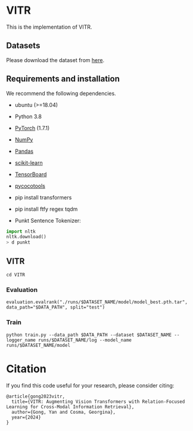 # VITR
This is the implementation of VITR.

## Datasets
Please download the dataset from [here](https://cocodataset.org/#download).

## Requirements and installation
We recommend the following dependencies.
* ubuntu (>=18.04)

* Python 3.8

* [PyTorch](https://pytorch.org/) (1.7.1)

* [NumPy](https://numpy.org/)

* [Pandas](https://pandas.pydata.org/)

* [scikit-learn](https://scikit-learn.org/stable/)

* [TensorBoard](https://github.com/TeamHG-Memex/tensorboard_logger) 

* [pycocotools](https://github.com/cocodataset/cocoapi) 

* pip install transformers

* pip install ftfy regex tqdm

* Punkt Sentence Tokenizer:

``` python
import nltk
nltk.download()
> d punkt
``` 

## VITR
```
cd VITR
```
### Evaluation

```
evaluation.evalrank("./runs/$DATASET_NAME/model/model_best.pth.tar", data_path="$DATA_PATH", split="test")
```
### Train

```
python train.py --data_path $DATA_PATH --dataset $DATASET_NAME --logger_name runs/$DATASET_NAME/log --model_name runs/$DATASET_NAME/model
```
# Citation
If you find this code useful for your research, please consider citing:
``` 
@article{gong2023vitr,
  title={VITR: Augmenting Vision Transformers with Relation-Focused Learning for Cross-Modal Information Retrieval},
  author={Gong, Yan and Cosma, Georgina},
  year={2024}
}
``` 
